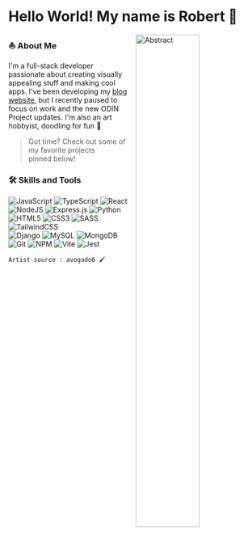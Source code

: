 # Hello World! My name is Robert 👋
<!-- [![image](https://img.shields.io/badge/LinkedIn-0077B5?style=for-the-badge&logo=linkedin&logoColor=white)](https://www.linkedin.com/in/robert-chen-37b595250/) -->
<!-- [![image](https://img.shields.io/badge/GitHub-100000?style=for-the-badge&logo=github&logoColor=white)](https://github.com/NovaCat35?tab=repositories) -->  
<!-- [![image](https://img.shields.io/badge/Twitter-1DA1F2?style=for-the-badge&logo=twitter&logoColor=white)](https://twitter.com/pikarat_nova)-->  
<img width="50%" align="right" alt="Abstract" style="margin-left: 15px" src="https://github.com/NovaCat35/NovaCat35/assets/54908064/6ebdb3e1-6c64-457b-aec5-31611c27167d" />  
<!-- [![image](https://img.shields.io/badge/Instagram-E4405F?style=for-the-badge&logo=instagram&logoColor=white)](https://www.instagram.com/pikarat_nova/) -->  

### ⛵️ About Me
I'm a full-stack developer passionate about creating visually appealing stuff and making cool apps. I've been developing my [blog website](https://wayfarers-frontier.pages.dev/), but I recently paused to focus on work and the new ODIN Project updates. I'm also an art hobbyist, doodling for fun 🎨
> Got time? Check out some of my favorite projects <br/> pinned below!

### 🛠️ Skills and Tools

<p>
  <!-- <a href="https://github.com/NovaCat35/handle-path-oz">
    <img width="55%" align="right" alt="NovaCat35's GitHub stats" src="https://github-readme-stats.vercel.app/api?username=NovaCat35&show_icons=true&hide_border=true" />
  </a> -->
  <!--
  <code><img width="10%" src="https://www.vectorlogo.zone/logos/w3_html5/w3_html5-ar21.svg"></code>
  <code><img width="10%" src="https://www.vectorlogo.zone/logos/w3_css/w3_css-ar21.svg"></code>
  <code><img width="10%" src="https://www.vectorlogo.zone/logos/sass-lang/sass-lang-ar21.svg"></code>
      <br />
  <code><img width="10%" src="https://www.vectorlogo.zone/logos/javascript/javascript-horizontal.svg"></code>
  <code><img width="10%" src="https://www.vectorlogo.zone/logos/typescriptlang/typescriptlang-ar21.svg"></code>
  <code><img width="10%" src="https://www.vectorlogo.zone/logos/reactjs/reactjs-ar21.svg"></code>
      <br />
  <code><img width="10%" src="https://www.vectorlogo.zone/logos/nodejs/nodejs-ar21.svg"></code>
  <code><img width="10%" src="https://www.vectorlogo.zone/logos/python/python-ar21.svg"></code>
  <code><img width="10%" src="https://www.vectorlogo.zone/logos/djangoproject/djangoproject-ar21.svg"></code>
      <br />
  <code><img width="10%" src="https://www.vectorlogo.zone/logos/mysql/mysql-ar21.svg"></code>
  <code><img width="10%" src="https://www.vectorlogo.zone/logos/mongodb/mongodb-ar21.svg"></code>
  <code><img width="10%" src="https://www.vectorlogo.zone/logos/expressjs/expressjs-ar21.svg"></code>
      <br />
  <code><img width="10%" src="https://www.vectorlogo.zone/logos/git-scm/git-scm-ar21.svg"></code>
  <code><img width="10%" src="https://www.vectorlogo.zone/logos/npmjs/npmjs-ar21.svg"></code>  -->
</p>


![JavaScript](https://img.shields.io/badge/javascript-%23323330.svg?style=for-the-badge&logo=javascript&logoColor=%23F7DF1E)
![TypeScript](https://img.shields.io/badge/typescript-%23007ACC.svg?style=for-the-badge&logo=typescript&logoColor=white)
![React](https://img.shields.io/badge/react-%2320232a.svg?style=for-the-badge&logo=react&logoColor=%2361DAFB)
<br />
![NodeJS](https://img.shields.io/badge/node.js-6DA55F?style=for-the-badge&logo=node.js&logoColor=white)
![Express.js](https://img.shields.io/badge/express.js-%23404d59.svg?style=for-the-badge&logo=express&logoColor=%2361DAFB)
![Python](https://img.shields.io/badge/python-3670A0?style=for-the-badge&logo=python&logoColor=ffdd54)</code>
<br />
![HTML5](https://img.shields.io/badge/html5-%23E34F26.svg?style=for-the-badge&logo=html5&logoColor=white)
![CSS3](https://img.shields.io/badge/css3-%231572B6.svg?style=for-the-badge&logo=css3&logoColor=white)
![SASS](https://img.shields.io/badge/SASS-hotpink.svg?style=for-the-badge&logo=SASS&logoColor=white)
![TailwindCSS](https://img.shields.io/badge/tailwindcss-%2338B2AC.svg?style=for-the-badge&logo=tailwind-css&logoColor=white)
<br />
![Django](https://img.shields.io/badge/django-%23092E20.svg?style=for-the-badge&logo=django&logoColor=white)
![MySQL](https://img.shields.io/badge/mysql-4479A1.svg?style=for-the-badge&logo=mysql&logoColor=white)
![MongoDB](https://img.shields.io/badge/MongoDB-%234ea94b.svg?style=for-the-badge&logo=mongodb&logoColor=white)
<br />
![Git](https://img.shields.io/badge/git-%23F05033.svg?style=for-the-badge&logo=git&logoColor=white)
![NPM](https://img.shields.io/badge/NPM-%23CB3837.svg?style=for-the-badge&logo=npm&logoColor=white)
![Vite](https://img.shields.io/badge/vite-%23646CFF.svg?style=for-the-badge&logo=vite&logoColor=white)
![Jest](https://img.shields.io/badge/-jest-%23C21325?style=for-the-badge&logo=jest&logoColor=white)

` Artist source : avogado6 🖌️ `

<!--
**NovaCat35/NovaCat35** is a ✨ _special_ ✨ repository because its `README.md` (this file) appears on your GitHub profile.

Here are some ideas to get you started:

- 🔭 I’m currently working on ...
- 🌱 I’m currently learning ...
- 👯 I’m looking to collaborate on ...
- 🤔 I’m looking for help with ...
- 💬 Ask me about ...
- 📫 How to reach me: ...
- 😄 Pronouns: ...
- ⚡ Fun fact: ...
-->

